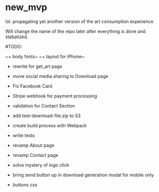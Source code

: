 # new_mvp
lol. propagating yet another version of the art consumption experience  

Will change the name of the repo later after everything is done and stabalized.



#TODO:

~+ body fonts~
~+ layout for iPhone~
+ rewrite for get_art page
+ move social media sharing to Download page
+ Fix Facebook Card
+ Stripe webhook for payment processing
+ validation for Contact Section
+ add test-download-file.zip to S3
+ create build process with Webpack
+ write tests


+ revamp About page
+ revamp Contact page
+ solve mystery of logo click
+ bring send button up in download generation modal for mobile only
+ buttons css
